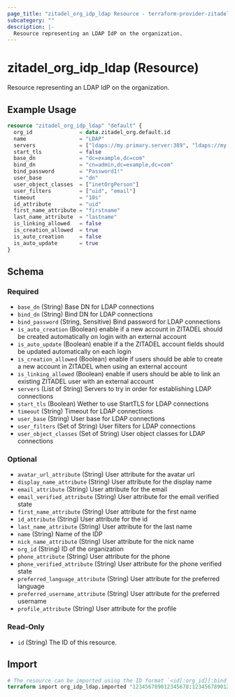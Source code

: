 ```yaml
---
page_title: "zitadel_org_idp_ldap Resource - terraform-provider-zitadel"
subcategory: ""
description: |-
  Resource representing an LDAP IdP on the organization.
---
```


# zitadel_org_idp_ldap (Resource)

Resource representing an LDAP IdP on the organization.

## Example Usage

```terraform
resource "zitadel_org_idp_ldap" "default" {
  org_id               = data.zitadel_org.default.id
  name                 = "LDAP"
  servers              = ["ldaps://my.primary.server:389", "ldaps://my.secondary.server:389"]
  start_tls            = false
  base_dn              = "dc=example,dc=com"
  bind_dn              = "cn=admin,dc=example,dc=com"
  bind_password        = "Password1!"
  user_base            = "dn"
  user_object_classes  = ["inetOrgPerson"]
  user_filters         = ["uid", "email"]
  timeout              = "10s"
  id_attribute         = "uid"
  first_name_attribute = "firstname"
  last_name_attribute  = "lastname"
  is_linking_allowed   = false
  is_creation_allowed  = true
  is_auto_creation     = false
  is_auto_update       = true
}
```

<!-- schema generated by tfplugindocs -->
## Schema

### Required

- `base_dn` (String) Base DN for LDAP connections
- `bind_dn` (String) Bind DN for LDAP connections
- `bind_password` (String, Sensitive) Bind password for LDAP connections
- `is_auto_creation` (Boolean) enable if a new account in ZITADEL should be created automatically on login with an external account
- `is_auto_update` (Boolean) enable if a the ZITADEL account fields should be updated automatically on each login
- `is_creation_allowed` (Boolean) enable if users should be able to create a new account in ZITADEL when using an external account
- `is_linking_allowed` (Boolean) enable if users should be able to link an existing ZITADEL user with an external account
- `servers` (List of String) Servers to try in order for establishing LDAP connections
- `start_tls` (Boolean) Wether to use StartTLS for LDAP connections
- `timeout` (String) Timeout for LDAP connections
- `user_base` (String) User base for LDAP connections
- `user_filters` (Set of String) User filters for LDAP connections
- `user_object_classes` (Set of String) User object classes for LDAP connections

### Optional

- `avatar_url_attribute` (String) User attribute for the avatar url
- `display_name_attribute` (String) User attribute for the display name
- `email_attribute` (String) User attribute for the email
- `email_verified_attribute` (String) User attribute for the email verified state
- `first_name_attribute` (String) User attribute for the first name
- `id_attribute` (String) User attribute for the id
- `last_name_attribute` (String) User attribute for the last name
- `name` (String) Name of the IDP
- `nick_name_attribute` (String) User attribute for the nick name
- `org_id` (String) ID of the organization
- `phone_attribute` (String) User attribute for the phone
- `phone_verified_attribute` (String) User attribute for the phone verified state
- `preferred_language_attribute` (String) User attribute for the preferred language
- `preferred_username_attribute` (String) User attribute for the preferred username
- `profile_attribute` (String) User attribute for the profile

### Read-Only

- `id` (String) The ID of this resource.

## Import

```terraform
# The resource can be imported using the ID format `<id[:org_id][:bind_password]>`, e.g.
terraform import org_idp_ldap.imported '123456789012345678:123456789012345678:b1nd_p4ssw0rd'
```
